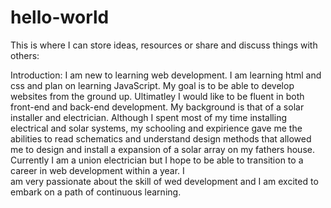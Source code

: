 # hello-world
This is where I can store ideas, resources or share and discuss things with others:

Introduction:
I am new to learning web development.  I am learning html and css and plan on learning JavaScript.  My goal is to be able to develop websites from the ground up.  Ultimatley I would like to be fluent in both front-end and back-end development.  My background is that of a solar installer and electrician.  Although I spent most of my time installing electrical and solar systems, my schooling and expirience gave me the abilities to read schematics and understand design methods that allowed me to design and install a expansion of a solar array on my fathers house.  Currently I am a union electrician but I hope to be able to transition to a career in web development within a year.  I        
am very passionate about the skill of wed development and I am excited to embark on a path of continuous learning.
